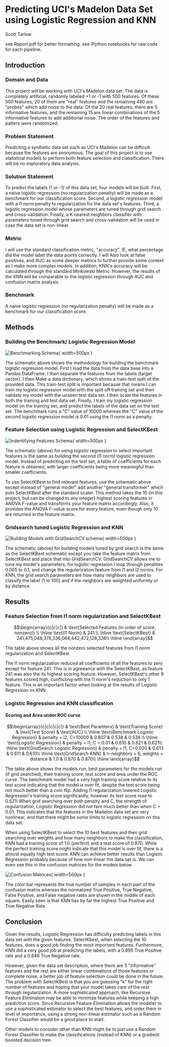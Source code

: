 
# Predicting UCI's Madelon Data Set using Logistic Regression and KNN

Scott Tarlow

see Report.pdf for better formatting. see iPython notebooks for raw code for each pipeline.

## Introduction

### Domain and Data
This project will be working with UCI's Madelon data set. The data is completely artificial, randomly labeled +1 or -1 with 500 features. Of these 500 features, 20 of them are "real" features and the remaining 480 are "probes" which add noise to the data. Of the 20 real features, there are 5 informative features, and the remaining 15 are linear combinations of the 5 informative features to add additional noise. The order of the features and patters were randomized.

### Problem Statement
Predicting a synthetic data set such as UCI's Madelon can be difficult because the features are anonymous. The goal of this project is to use statistical models to perform both feature selection and classification. There will be no exploratory data analysis.

### Solution Statement
To predict the labels (1 or -1) of this data set, four models will be built. First, a naive logistic regression (no regularization penalty) will be made as a benchmark for our classification score. Second, a logistic regression model with a l1 norm penalty to regularization for the data set's features. Third, a logistic regression model whose parameters are tuned through grid search and cross-validation. Finally, a K nearest neighbors classifier with parameters tuned through grid search and cross-validation will be used in case the data set is non-linear.

### Metric
I will use the standard classification metric, "accuracy".  IE, what percentage did the model label the data points correctly. I will Also look at false positives, and AUC as some deeper metrics to further provide some context as I make more complex models. In addition, KNN's accuracy will be calculated through the standard Minkowski Metric. However, the results of the KNN will be comparable to the logistic regression through AUC and confusion matrix analysis.

### Benchmark
A naive logistic regression (no regularization penalty) will be made as a benchmark for our classification score.

## Methods

### Building the Benchmark/ Logistic Regression Model
![Benchmarking Schema](assets/benchmarking.png){ width=500px }

The schematic above shows the methodology for building the benchmark logistic regression model. First I load the data from the data base into a Pandas DataFrame. I then separate the features from the labels (target vector). I then Make a data dictionary, which stores a train-test split of the provided data. This train-test split is important because that means I can train my logistic regression model with the split off training set and then validate my model with the unseen test data set. I then scale the features in both the training and test data set. Finally, I train my logistic regression model on the training set, and predict the labels of the data set on the test set. The benchmark runs a "C" value of 10000 whereas the "C" value of the second logistic regression model is 0.01 using the l1 norm as a penalty.

### Feature Selection using Logistic Regression and SelectKBest
![Indentifying Features Schema](assets/identify_features.png){ width=500px }

The schematic (above) for using logistic regression to select important features is the same as building the second (l1 norm) logistic regression model. Instead of predicting on the test set, a table of coefficients for each feature is obtained, with larger coefficients being more meaningful than smaller coefficients. 

To use SelectKBest to find relevant features, use the schematic above except instead of "general model" add another "general transformer" which puts SelectKBest after the standard scaler. This method takes the 10 (in this project, but can be changed to any integer) highest scoring features in ANOVA F-value and transforms your feature matrix accordingly. Also, it provides the ANOVA F-value score for every feature, even though only 10 are returned in the feature matrix.

### Gridsearch tuned Logistic Regression and KNN
![Building Models with GridSearchCV schema](assets/build_model.png){ width=500px }

The schematic (above) for building models tuned by grid search is the same as the SelectKBest schematic except you take the feature matrix from SelectKBest and place that into GridSearchCV. GridSearchCV allows me to tune my model's parameters, for logistic regression I loop through penalties 0.005 to 0.1, and change the regularization feature from l1 and l2 norms. For KNN, the grid search parameters are how many neighbors are used to classify the label (1 to 100) and if the neighbors are weighted uniformly or by distance.

## Results

### Feature Selection from l1 norm regularization and SelectKBest

$$\begin{array}{c|c|c|} 
 & \text{Selected Features (in order of score, nonzero)} \\ \hline
\text{l1 Norm} & 241 \\ \hline
\text{SelectKBest} & 241,475,048,378,336,064,442,472,128,338\\ \hline
\end{array}$$

The table above shows all the nonzero selected features from l1 norm regularization and SelectKBest

The l1 norm regularization reduced all coefficients of all the features to zero except for feature 241. This is in agreeance with the SelectKBest, as feature 241 was also the its highest scoring feature. However, SelectKBest's other 9 features scored high, conflicting with the l1 norm's reduction to only 1 feature. This is an important factor when looking at the results of Logistic Regression vs KNN.


### Logistic Regression and KNN classification

#### Scoring and Area under ROC curve

$$\begin{array}{c|c|c|c|c|} 
 & \text{Best Paramters} & \text{Training Score} & \text{Test Score} & \text{AUC} \\ \hline
\text{Benchmark Logistic Regression} & penalty = l2, C=10000 & 0.807 & 0.538 & 0.538 \\ \hline
\text{Logistic Regression} & penalty = l1, C = 0.01 & 0.610 & 0.621 & 0.621\\ \hline
\text{GridSearch Logistic Regression} & penalty = l1, C=0.020 & 0.613 & 0.611 & 0.610\\ \hline
\text{GridSearch KNN} &  n-neighbors = 6, weights = distance & 1.0 & 0.870 & 0.870\\ \hline
\end{array}$$

The table above shows the models run, best parameters for the models run (if grid searched), their training score, test score and area under the ROC curve. The benchmark model had a very high training score relative to its test score indicating that the model is over fit, despite the test score being not much better than a coin flip. Adding l1 regularization lowered Logistic Regression's training score significantly, however its test score rose to 0.621! When grid searching over both penalty and C, the strength of regularization, Logistic Regression did not fare much better than when C = 0.01. This indicates that the features in the Madelon data set are very nonlinear, and that there might be some limits to logistic regression on this data set.

When using SelectKBest to select the 10 best features and then grid searching over weights and how many neighbors to make the classification, KNN had a training score of 1.0 (perfect) and a test score of 0.870. While the perfect training score might indicate that this model is over fit, there is a almost equally high test score. KNN can achieve better results than Logistic Regression probably because of how non-linear the data set is. We can even see this in the confusion matrices for the models below 

![Confusion Matrices](confusion_composite.jpg){ width=500px }

The color bar represents the true number of samples in each part of the confusion matrix whereas the normalized True Positive, True Negative, False Positive, and False negative rates are shown in the middle of each square. Easily seen is that KNN has by far the highest True Positive and True Negative Rate.

## Conclusion

Given the results, Logistic Regression has difficulty predicting labels in this data set with the given features. SelectKbest, when selecting the 10 features, does a good job finding the most important features. Furthermore, KNN did a very good job at predicting the labels, with a 0.895 True Positive rate and a 0.846 True Negative rate. 

However, given the data set description, where there are 5 "informative" features and the rest are either linear combinations of those features or complete noise, a better job of feature selection could be done in the future. The problem with SelectKBest is that you are guessing "k" for the right number of features and hoping that your model takes care of the rest through regularization. A more sophisticated approach, like Recursive Feature Elimination may be able to minimize features while keeping a high prediction score. Since Recursive Feature Elimination allows the modeler to use a sophisticated estimator to select the best features, and order them in level of importance, using a strong non-linear estimator such as a Random Forest Classifier would be a good place to start.

Other models to consider other than KNN might be to just use a Random Forest Classifier to make the classifications (instead of KNN) or a gradient boosted decision tree.
